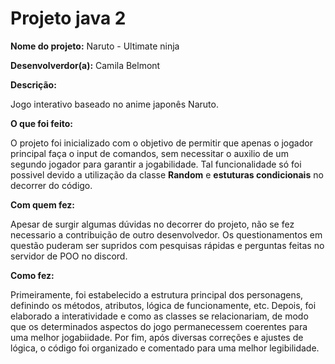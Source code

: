 # Projeto java 2

<b>Nome do projeto:</b> Naruto - Ultimate ninja

<b>Desenvolverdor(a):</b> Camila Belmont

<b>Descrição:</b>
<p>Jogo interativo baseado no anime japonês Naruto.</p>

<b>O que foi feito:</b>
<p>O projeto foi inicializado com o objetivo de permitir que apenas o jogador principal faça o input de comandos, sem necessitar o auxilio de um segundo jogador para garantir a jogabilidade. Tal funcionalidade só foi possivel devido a utilização da classe <b>Random</b> e <b>estuturas condicionais</b> no decorrer do código.</p>

<b>Com quem fez:</b>
<p>Apesar de surgir algumas dúvidas no decorrer do projeto, não se fez necessario a contribuição de outro desenvolvedor. Os questionamentos em questão puderam ser supridos com pesquisas rápidas e perguntas feitas no servidor de POO no discord.</p>

<b>Como fez:</b>
<p>Primeiramente, foi estabelecido a estrutura principal dos personagens, definindo os métodos, atributos, lógica de funcionamente, etc. Depois, foi elaborado a interatividade e como as classes se relacionariam, de modo que os determinados aspectos do jogo permanecessem coerentes para uma melhor jogabiidade. Por fim, após diversas correções e ajustes de lógica, o código foi organizado e comentado para uma melhor legibilidade.</p>


